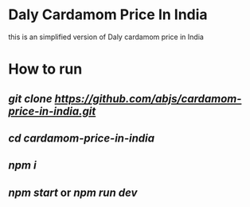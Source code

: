 # Daly Cardamom Price In India
 this is an simplified version of Daly cardamom price in India


# How to run

## *git clone   https://github.com/abjs/cardamom-price-in-india.git* <br>
## *cd cardamom-price-in-india* <br>
## *npm i*
## *npm start* or  *npm run dev* 

